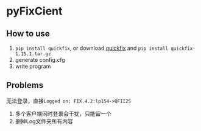# pyFixCient

## How to use

1. `pip install quickfix`, or download [quickfix](https://pypi.org/project/quickfix/) and `pip install quickfix-1.15.1.tar.gz`
2. generate config.cfg
3. write program

## Problems

无法登录，直接`Logged on: FIX.4.2:lp154->QFII2S`
1. 多个客户端同时登录会干扰，只能留一个
2. 删掉Log文件夹所有内容